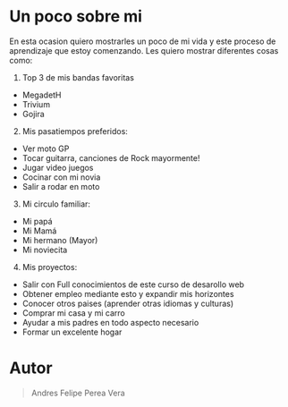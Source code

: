 # Un poco sobre mi
 
 En esta ocasion quiero mostrarles un poco de mi vida y este proceso de aprendizaje que estoy comenzando. Les quiero mostrar diferentes cosas como:

 1. Top 3 de mis bandas favoritas

 * MegadetH
 * Trivium
 * Gojira

 2. Mis pasatiempos preferidos:

 * Ver moto GP
 * Tocar guitarra, canciones de Rock mayormente!
 * Jugar video juegos
 * Cocinar con mi novia
 * Salir a rodar en moto

 3. Mi circulo familiar:

 * Mi papá
 * Mi Mamá
 * Mi hermano (Mayor)
 * Mi noviecita

 4. Mis proyectos:
 
 * Salir con Full conocimientos de este curso de desarollo web
 * Obtener empleo mediante esto y expandir mis horizontes
 * Conocer otros paises (aprender otras idiomas y culturas)
 * Comprar mi casa y mi carro
 * Ayudar a mis padres en todo aspecto necesario
 * Formar un excelente hogar


 # Autor
  >Andres Felipe Perea Vera
  
 


